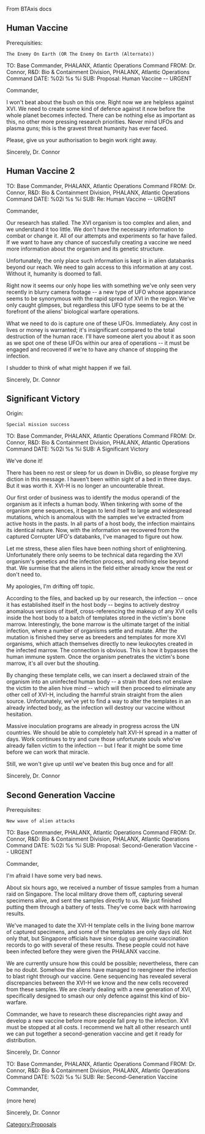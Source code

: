 From BTAxis docs

## Human Vaccine

Prerequisities:

`The Enemy On Earth (OR The Enemy On Earth (Alternate))`

TO: Base Commander, PHALANX, Atlantic Operations Command FROM: Dr.
Connor, R&D: Bio & Containment Division, PHALANX, Atlantic Operations
Command DATE: %02i %s %i SUB: Proposal: Human Vaccine -- URGENT

Commander,

I won't beat about the bush on this one. Right now we are helpless
against XVI. We need to create some kind of defence against it now
before the whole planet becomes infected. There can be nothing else as
important as this, no other more pressing research priorities. Never
mind UFOs and plasma guns; this is the gravest threat humanity has ever
faced.

Please, give us your authorisation to begin work right away.

Sincerely, Dr. Connor

## Human Vaccine 2

TO: Base Commander, PHALANX, Atlantic Operations Command FROM: Dr.
Connor, R&D: Bio & Containment Division, PHALANX, Atlantic Operations
Command DATE: %02i %s %i SUB: Re: Human Vaccine -- URGENT

Commander,

Our research has stalled. The XVI organism is too complex and alien, and
we understand it too little. We don't have the necessary information to
combat or change it. All of our attempts and experiments so far have
failed. If we want to have any chance of succesfully creating a vaccine
we need more information about the organism and its genetic structure.

Unfortunately, the only place such information is kept is in alien
databanks beyond our reach. We need to gain access to this information
at any cost. Without it, humanity is doomed to fall.

Right now it seems our only hope lies with something we've only seen
very recently in blurry camera footage -- a new type of UFO whose
appearance seems to be synonymous with the rapid spread of XVI in the
region. We've only caught glimpses, but regardless this UFO type seems
to be at the forefront of the aliens' biological warfare operations.

What we need to do is capture one of these UFOs. Immediately. Any cost
in lives or money is warranted; it's insignificant compared to the total
destruction of the human race. I'll have someone alert you about it as
soon as we spot one of these UFOs within our area of operations -- it
must be engaged and recovered if we're to have any chance of stopping
the infection.

I shudder to think of what might happen if we fail.

Sincerely, Dr. Connor

## Significant Victory

Origin:

`Special mission success`

TO: Base Commander, PHALANX, Atlantic Operations Command FROM: Dr.
Connor, R&D: Bio & Containment Division, PHALANX, Atlantic Operations
Command DATE: %02i %s %i SUB: A Significant Victory

We've done it!

There has been no rest or sleep for us down in DivBio, so please forgive
my diction in this message. I haven't been within sight of a bed in
three days. But it was worth it. XVI-H is no longer an uncounterable
threat.

Our first order of business was to identify the modus operandi of the
organism as it infects a human body. When tinkering with some of the
organism gene sequences, it began to lend itself to large and widespread
mutations, which is anomalous with the samples we've extracted from
active hosts in the pasts. In all parts of a host body, the infection
maintains its identical nature. Now, with the information we recovered
from the captured Corrupter UFO's databanks, I've managed to figure out
how.

Let me stress, these alien files have been nothing short of
enlightening. Unfortunately there only seems to be technical data
regarding the XVI organism's genetics and the infection process, and
nothing else beyond that. We surmise that the aliens in the field either
already know the rest or don't need to.

My apologies, I'm drifting off topic.

According to the files, and backed up by our research, the infection --
once it has established itself in the host body -- begins to actively
destroy anomalous versions of itself, cross-referencing the makeup of
any XVI cells inside the host body to a batch of templates stored in the
victim's bone marrow. Interestingly, the bone marrow is the ultimate
target of the initial infection, where a number of organisms settle and
mutate. After the mutation is finished they serve as breeders and
templates for more XVI organisms, which attach themselves directly to
new leukocytes created in the infected marrow. The connection is
obvious. This is how it bypasses the human immune system. Once the
organism penetrates the victim's bone marrow, it's all over but the
shouting.

By changing these template cells, we can insert a declawed strain of the
organism into an uninfected human body -- a strain that does not enslave
the victim to the alien hive mind -- which will then proceed to
eliminate any other cell of XVI-H, including the harmful strain straight
from the alien source. Unfortunately, we've yet to find a way to alter
the templates in an already infected body, as the infection will destroy
our vaccine without hesitation.

Massive inoculation programs are already in progress across the UN
countries. We should be able to completely halt XVI-H spread in a matter
of days. Work continues to try and cure those unfortunate souls who've
already fallen victim to the infection -- but I fear it might be some
time before we can work that miracle.

Still, we won't give up until we've beaten this bug once and for all!

Sincerely, Dr. Connor

## Second Generation Vaccine

Prerequisites:

`New wave of alien attacks`

TO: Base Commander, PHALANX, Atlantic Operations Command FROM: Dr.
Connor, R&D: Bio & Containment Division, PHALANX, Atlantic Operations
Command DATE: %02i %s %i SUB: Proposal: Second-Generation Vaccine --
URGENT

Commander,

I'm afraid I have some very bad news.

About six hours ago, we received a number of tissue samples from a human
raid on Singapore. The local military drove them off, capturing several
specimens alive, and sent the samples directly to us. We just finished
putting them through a battery of tests. They've come back with
harrowing results.

We've managed to date the XVI-H template cells in the living bone marrow
of captured specimens, and some of the templates are only days old. Not
only that, but Singapore officials have since dug up genuine vaccination
records to go with several of these results. These people could not have
been infected before they were given the PHALANX vaccine.

We are currently unsure how this could be possible; nevertheless, there
can be no doubt. Somehow the aliens have managed to reengineer the
infection to blast right through our vaccine. Gene sequencing has
revealed several discrepancies between the XVI-H we know and the new
cells recovered from these samples. We are clearly dealing with a new
generation of XVI, specifically designed to smash our only defence
against this kind of bio-warfare.

Commander, we have to research these discrepancies right away and
develop a new vaccine before more people fall prey to the infection. XVI
must be stopped at all costs. I recommend we halt all other research
until we can put together a second-generation vaccine and get it ready
for distribution.

Sincerely, Dr. Connor

TO: Base Commander, PHALANX, Atlantic Operations Command FROM: Dr.
Connor, R&D: Bio & Containment Division, PHALANX, Atlantic Operations
Command DATE: %02i %s %i SUB: Re: Second-Generation Vaccine

Commander,

(more here)

Sincerely, Dr. Connor

[Category:Proposals](Category:Proposals "wikilink")